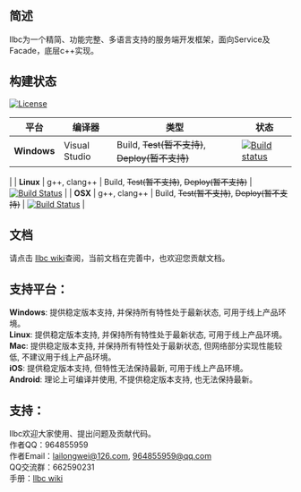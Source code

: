 ## 简述

llbc为一个精简、功能完整、多语言支持的服务端开发框架，面向Service及Facade，底层c++实现。  

## 构建状态
[![License](https://img.shields.io/badge/License-MIT-green.svg)](https://opensource.org/licenses/MIT)

| 平台 | 编译器 | 类型 | 状态 |
|---   |---   |---   |---   |
| **Windows** | Visual Studio | Build, ~~Test(暂不支持)~~, ~~Deploy(暂不支持)~~ | [![Build status](https://ci.appveyor.com/api/projects/status/1bjwlbciimde29al?svg=true)](https://ci.appveyor.com/project/lailongwei/llbc)
 |
| **Linux** | g++, clang++ | Build, ~~Test(暂不支持)~~, ~~Deploy(暂不支持)~~ | [![Build Status](https://travis-ci.org/lailongwei/llbc.svg?branch=master)](https://travis-ci.org/lailongwei/llbc) |
| **OSX** | g++, clang++ | Build, ~~Test(暂不支持)~~, ~~Deploy(暂不支持)~~ | [![Build Status](https://travis-ci.org/lailongwei/llbc.svg?branch=master)](https://travis-ci.org/lailongwei/llbc) |


## 文档

请点击 [llbc wiki](https://github.com/lailongwei/llbc/wiki)查阅，当前文档在完善中，也欢迎您贡献文档。

## 支持平台：

**Windows**: 提供稳定版本支持, 并保持所有特性处于最新状态, 可用于线上产品环境。  
**Linux**: 提供稳定版本支持, 并保持所有特性处于最新状态, 可用于线上产品环境。  
**Mac**: 提供稳定版本支持, 并保持所有特性处于最新状态, 但网络部分实现性能较低, 不建议用于线上产品环境。  
**iOS**: 提供稳定版本支持, 但特性无法保持最新, 可用于线上产品环境。  
**Android**: 理论上可编译并使用, 不提供稳定版本支持, 也无法保持最新。

## 支持：

llbc欢迎大家使用、提出问题及贡献代码。  
作者QQ：964855959  
作者Email：lailongwei@126.com, 964855959@qq.com  
QQ交流群：662590231    
手册：[llbc wiki](https://github.com/lailongwei/llbc/wiki)   


